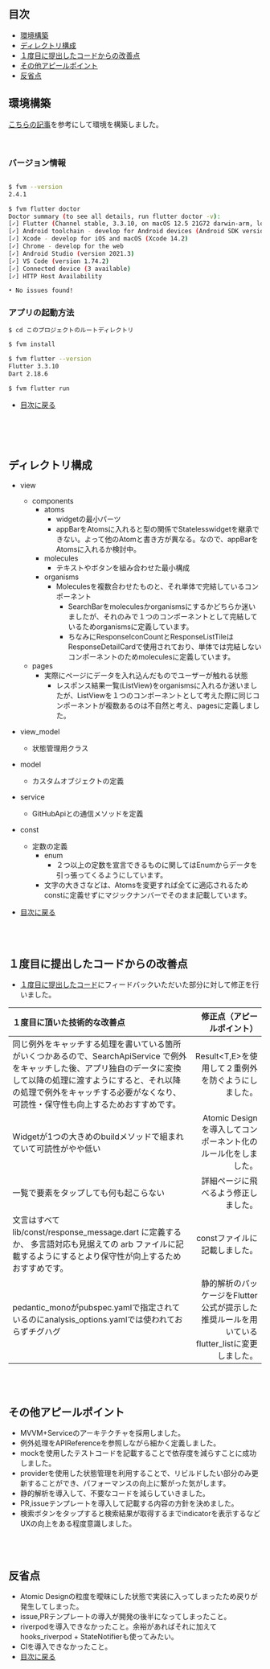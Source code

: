 ## 目次
- [環境構築](#環境構築)
- [ディレクトリ構成](#ディレクトリ構成)
- [１度目に提出したコードからの改善点](#１度目に提出したコードからの改善点)
- [その他アピールポイント](#その他アピールポイント)
- [反省点](#反省点)

## 環境構築
[こちらの記事](https://zenn.dev/altiveinc/articles/flutter-version-management#%E5%8F%82%E5%8A%A0%E3%81%97%E3%81%9F%E3%83%97%E3%83%AD%E3%82%B8%E3%82%A7%E3%82%AF%E3%83%88%E3%81%A7fvm%E3%81%8C%E4%BD%BF%E3%82%8F%E3%82%8C%E3%81%A6%E3%81%84%E3%81%9F%E6%99%82%E3%81%AB%E3%81%99%E3%82%8B%E3%81%93%E3%81%A8)を参考にして環境を構築しました。

<br />

### バージョン情報

```bash

$ fvm --version
2.4.1

$ fvm flutter doctor
Doctor summary (to see all details, run flutter doctor -v):
[✓] Flutter (Channel stable, 3.3.10, on macOS 12.5 21G72 darwin-arm, locale ja-JP)
[✓] Android toolchain - develop for Android devices (Android SDK version 33.0.1)
[✓] Xcode - develop for iOS and macOS (Xcode 14.2)
[✓] Chrome - develop for the web
[✓] Android Studio (version 2021.3)
[✓] VS Code (version 1.74.2)
[✓] Connected device (3 available)
[✓] HTTP Host Availability

• No issues found!
```

### アプリの起動方法

```bash
$ cd このプロジェクトのルートディレクトリ

$ fvm install

$ fvm flutter --version
Flutter 3.3.10
Dart 2.18.6

$ fvm flutter run

```

- [目次に戻る](#目次)
<br />

<br />
<br />


## ディレクトリ構成
- view
  - components
    - atoms
      - widgetの最小パーツ
      - appBarをAtomsに入れると型の関係でStatelesswidgetを継承できない。よって他のAtomと書き方が異なる。なので、appBarをAtomsに入れるか検討中。
    - molecules
      - テキストやボタンを組み合わせた最小構成
    - organisms
      - Moleculesを複数合わせたものと、それ単体で完結しているコンポーネント
        - SearchBarをmoleculesかorganismsにするかどちらか迷いましたが、それのみで１つのコンポーネントとして完結しているためorganismsに定義しています。
        - ちなみにResponseIconCountとResponseListTileはResponseDetailCardで使用されており、単体では完結しないコンポーネントのためmoleculesに定義しています。
  - pages
    - 実際にページにデータを入れ込んだものでユーザーが触れる状態
      - レスポンス結果一覧(ListView)をorganismsに入れるか迷いましたが、ListViewを１つのコンポーネントとして考えた際に同じコンポーネントが複数あるのは不自然と考え、pagesに定義しました。

- view_model
  - 状態管理用クラス

- model
  - カスタムオブジェクトの定義

- service
  - GitHubApiとの通信メソッドを定義

- const
  - 定数の定義  
    - enum
      - ２つ以上の定数を宣言できるものに関してはEnumからデータを引っ張ってくるようにしています。
    - 文字の大きさなどは、Atomsを変更すれば全てに適応されるためconstに定義せずにマジックナンバーでそのまま記載しています。

- [目次に戻る](#目次)
<br />
<br />



## １度目に提出したコードからの改善点

- [１度目に提出したコード](https://github.com/masal9pse/flutter_engineer_codecheck/tree/5d222fbeba6776e10ddd66c2f05939d34d6299d7)にフィードバックいただいた部分に対して修正を行いました。

| １度目に頂いた技術的な改善点 | 修正点（アピールポイント） |
|:-----------|------------:|
| 同じ例外をキャッチする処理を書いている箇所がいくつかあるので、SearchApiService で例外をキャッチした後、アプリ独自のデータに変換して以降の処理に渡すようにすると、それ以降の処理で例外をキャッチする必要がなくなり、可読性・保守性も向上するためおすすめです。  |   Result<T,E>を使用して２重例外を防ぐようにしました。      |
| Widgetが1つの大きめのbuildメソッドで組まれていて可読性がやや低い     | Atomic Designを導入してコンポーネント化のルール化をしました。
| 一覧で要素をタップしても何も起こらない     | 詳細ページに飛べるよう修正しました。
| 文言はすべて lib/const/response_message.dart に定義するか、 多言語対応も見据えての arb ファイルに記載するようにするとより保守性が向上するためおすすめです。| constファイルに記載しました。|
| pedantic_monoがpubspec.yamlで指定されているのにanalysis_options.yamlでは使われておらずチグハグ    |   静的解析のパッケージをFlutter公式が提示した推奨ルールを用いているflutter_listに変更しました。   |

<br />
<br />

## その他アピールポイント
- MVVM+Serviceのアーキテクチャを採用しました。
- 例外処理をAPIReferenceを参照しながら細かく定義しました。
- mockを使用したテストコードを記載することで依存度を減らすことに成功しました。
- providerを使用した状態管理を利用することで、リビルドしたい部分のみ更新することができ、パフォーマンスの向上に繋がった気がします。
- 静的解析を導入して、不要なコードを減らしていきました。
- PR,issueテンプレートを導入して記載する内容の方針を決めました。
- 検索ボタンをタップすると検索結果が取得するまでindicatorを表示するなど UXの向上をある程度意識しました。

<br />
<br />

## 反省点
- Atomic Designの粒度を曖昧にした状態で実装に入ってしまったため戻りが発生してしまった。
- issue,PRテンプレートの導入が開発の後半になってしまったこと。
- riverpodを導入できなかったこと。余裕があればそれに加えてhooks_riverpod + StateNotifierも使ってみたい。
- CIを導入できなかったこと。
- [目次に戻る](#目次)
<br />